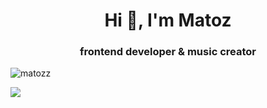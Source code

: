 <h1 align="center">Hi 👋, I'm Matoz</h1>
<h3 align="center">frontend developer & music creator</h3>

<p align="left"> <img src="https://komarev.com/ghpvc/?username=matozz&label=Profile%20views&color=0e75b6&style=flat" alt="matozz" /> </p>

<img src="https://user-images.githubusercontent.com/80727337/258958826-907c33d1-407c-4e33-a1e5-28add91fdf74.svg" />

